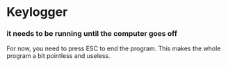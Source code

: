 # Keylogger

### it needs to be running until the computer goes off

For now, you need to press ESC to end the program. This makes the whole program a bit pointless and useless.

